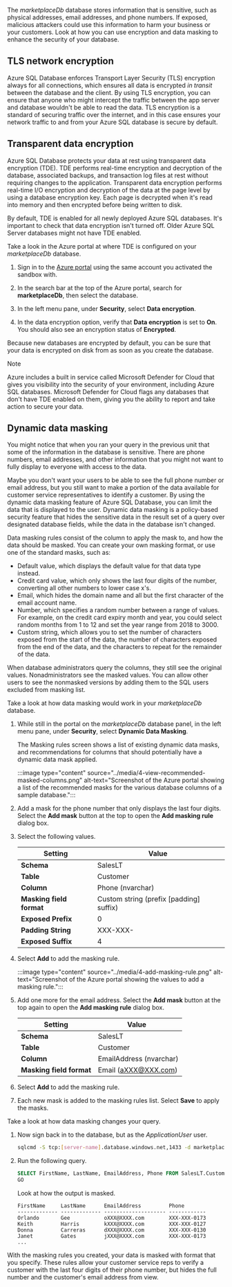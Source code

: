 The _marketplaceDb_ database stores information that is sensitive, such as physical addresses, email addresses, and phone numbers. If exposed, malicious attackers could use this information to harm your business or your customers. Look at how you can use encryption and data masking to enhance the security of your database.

## TLS network encryption

Azure SQL Database enforces Transport Layer Security (TLS) encryption always for all connections, which ensures all data is encrypted _in transit_ between the database and the client. By using TLS encryption, you can ensure that anyone who might intercept the traffic between the app server and database wouldn't be able to read the data. TLS encryption is a standard of securing traffic over the internet, and in this case ensures your network traffic to and from your Azure SQL database is secure by default.

## Transparent data encryption

Azure SQL Database protects your data at rest using transparent data encryption (TDE). TDE performs real-time encryption and decryption of the database, associated backups, and transaction log files at rest without requiring changes to the application. Transparent data encryption performs real-time I/O encryption and decryption of the data at the page level by using a database encryption key. Each page is decrypted when it's read into memory and then encrypted before being written to disk.

By default, TDE is enabled for all newly deployed Azure SQL databases. It's important to check that data encryption isn't turned off. Older Azure SQL Server databases might not have TDE enabled.

Take a look in the Azure portal at where TDE is configured on your _marketplaceDb_ database.

1. Sign in to the [Azure portal](https://portal.azure.com/learn.docs.microsoft.com?azure-portal=true) using the same account you activated the sandbox with.

1. In the search bar at the top of the Azure portal, search for **marketplaceDb**, then select the database.

1. In the left menu pane, under **Security**, select **Data encryption**.

1. In the data encryption option, verify that **Data encryption** is set to **On**. You should also see an encryption status of **Encrypted**.

Because new databases are encrypted by default, you can be sure that your data is encrypted on disk from as soon as you create the database.

> [!NOTE]
> Azure includes a built in service called Microsoft Defender for Cloud that gives you visibility into the security of your environment, including Azure SQL databases. Microsoft Defender for Cloud flags any databases that don't have TDE enabled on them, giving you the ability to report and take action to secure your data.

## Dynamic data masking

You might notice that when you ran your query in the previous unit that some of the information in the database is sensitive. There are phone numbers, email addresses, and other information that you might not want to fully display to everyone with access to the data.

Maybe you don't want your users to be able to see the full phone number or email address, but you still want to make a portion of the data available for customer service representatives to identify a customer. By using the dynamic data masking feature of Azure SQL Database, you can limit the data that is displayed to the user. Dynamic data masking is a policy-based security feature that hides the sensitive data in the result set of a query over designated database fields, while the data in the database isn't changed.

Data masking rules consist of the column to apply the mask to, and how the data should be masked. You can create your own masking format, or use one of the standard masks, such as:

- Default value, which displays the default value for that data type instead.
- Credit card value, which only shows the last four digits of the number, converting all other numbers to lower case x's.
- Email, which hides the domain name and all but the first character of the email account name.
- Number, which specifies a random number between a range of values. For example, on the credit card expiry month and year, you could select random months from 1 to 12 and set the year range from 2018 to 3000.
- Custom string, which allows you to set the number of characters exposed from the start of the data, the number of characters exposed from the end of the data, and the characters to repeat for the remainder of the data.

When database administrators query the columns, they still see the original values. Nonadministrators see the masked values. You can allow other users to see the nonmasked versions by adding them to the SQL users excluded from masking list.

Take a look at how data masking would work in your _marketplaceDb_ database.

1. While still in the portal on the _marketplaceDb_ database panel, in the left menu pane, under **Security**, select **Dynamic Data Masking**.

    The Masking rules screen shows a list of existing dynamic data masks, and recommendations for columns that should potentially have a dynamic data mask applied.

    :::image type="content" source="../media/4-view-recommended-masked-columns.png" alt-text="Screenshot of the Azure portal showing a list of the recommended masks for the various database columns of a sample database.":::

1. Add a mask for the phone number that only displays the last four digits. Select the **Add mask** button at the top to open the **Add masking rule** dialog box.

1. Select the following values.

    | Setting                  | Value                                   |
    | ------------------------ | --------------------------------------- |
    | **Schema**               | SalesLT                                 |
    | **Table**                | Customer                                |
    | **Column**               | Phone (nvarchar)                        |
    | **Masking field format** | Custom string (prefix [padding] suffix) |
    | **Exposed Prefix**       | 0                                       |
    | **Padding String**       | XXX-XXX-                                |
    | **Exposed Suffix**       | 4                                       |

1. Select **Add** to add the masking rule.

    :::image type="content" source="../media/4-add-masking-rule.png" alt-text="Screenshot of the Azure portal showing the values to add a masking rule.":::

1. Add one more for the email address. Select the **Add mask** button at the top again to open the **Add masking rule** dialog box.

    | Setting                  | Value                                   |
    | ------------------------ | --------------------------------------- |
    | **Schema**               | SalesLT                                 |
    | **Table**                | Customer                                |
    | **Column**               | EmailAddress (nvarchar)                 |
    | **Masking field format** | Email (aXXX@XXX.com)                    |

1. Select **Add** to add the masking rule.

1. Each new mask is added to the masking rules list. Select **Save** to apply the masks.

Take a look at how data masking changes your query.

1. Now sign back in to the database, but as the _ApplicationUser_ user.

    ```bash
    sqlcmd -S tcp:[server-name].database.windows.net,1433 -d marketplaceDb -U 'ApplicationUser' -P '[password]' -N -l 30
    ```

1. Run the following query.

    ```sql
    SELECT FirstName, LastName, EmailAddress, Phone FROM SalesLT.Customer;
    GO
    ```

    Look at how the output is masked.

    ```output
    FirstName     LastName      EmailAddress         Phone
    ------------- ------------- -------------------- ------------
    Orlando       Gee           oXXX@XXXX.com        XXX-XXX-0173
    Keith         Harris        kXXX@XXXX.com        XXX-XXX-0127
    Donna         Carreras      dXXX@XXXX.com        XXX-XXX-0130
    Janet         Gates         jXXX@XXXX.com        XXX-XXX-0173
    ...
    ```

With the masking rules you created, your data is masked with format that you specify. These rules allow your customer service reps to verify a customer with the last four digits of their phone number, but hides the full number and the customer's email address from view.
